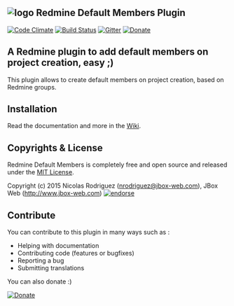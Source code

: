 ## ![logo](https://raw.github.com/jbox-web/redmine_default_members/gh-pages/images/redmine_logo.png) Redmine Default Members Plugin

[![Code Climate](https://codeclimate.com/github/jbox-web/redmine_default_members.png)](https://codeclimate.com/github/jbox-web/redmine_default_members)
[![Build Status](https://travis-ci.org/jbox-web/redmine_default_members.svg?branch=devel)](https://travis-ci.org/jbox-web/redmine_default_members)
[![Gitter](https://badges.gitter.im/Join%20Chat.svg)](https://gitter.im/jbox-web/redmine_default_members?utm_source=badge&utm_medium=badge&utm_campaign=pr-badge)
[![Donate](https://www.paypalobjects.com/en_US/i/btn/btn_donate_LG.gif)](https://www.paypal.com/cgi-bin/webscr?cmd=_s-xclick&hosted_button_id=FBT7E7DAVVEEU)

## A Redmine plugin to add default members on project creation, easy ;)

This plugin allows to create default members on project creation, based on Redmine groups.

## Installation

Read the documentation and more in the [Wiki](https://github.com/jbox-web/redmine_default_members/wiki).

## Copyrights & License

Redmine Default Members is completely free and open source and released under the [MIT License](https://github.com/jbox-web/redmine_default_members/blob/devel/LICENSE).

Copyright (c) 2015 Nicolas Rodriguez (nrodriguez@jbox-web.com), JBox Web (http://www.jbox-web.com) [![endorse](https://api.coderwall.com/n-rodriguez/endorsecount.png)](https://coderwall.com/n-rodriguez)

## Contribute

You can contribute to this plugin in many ways such as :
* Helping with documentation
* Contributing code (features or bugfixes)
* Reporting a bug
* Submitting translations

You can also donate :)

[![Donate](https://www.paypalobjects.com/en_US/i/btn/btn_donate_LG.gif)](https://www.paypal.com/cgi-bin/webscr?cmd=_s-xclick&hosted_button_id=FBT7E7DAVVEEU)
